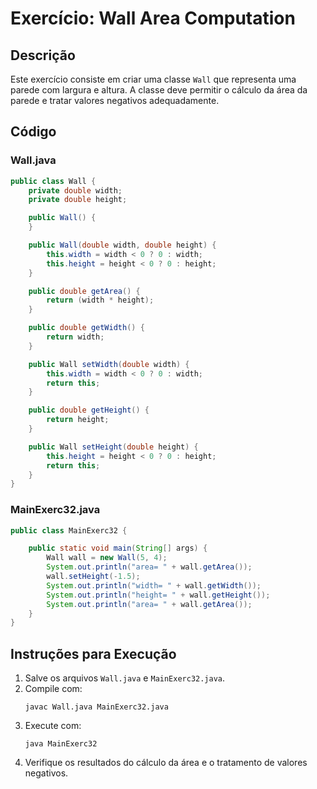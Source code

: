 # Exercício: Wall Area Computation

## Descrição

Este exercício consiste em criar uma classe `Wall` que representa uma parede com largura e altura. A classe deve permitir o cálculo da área da parede e tratar valores negativos adequadamente.

## Código

### Wall.java

```java
public class Wall {
    private double width;
    private double height;

    public Wall() {
    }

    public Wall(double width, double height) {
        this.width = width < 0 ? 0 : width;
        this.height = height < 0 ? 0 : height;
    }

    public double getArea() {
        return (width * height);
    }

    public double getWidth() {
        return width;
    }

    public Wall setWidth(double width) {
        this.width = width < 0 ? 0 : width;
        return this;
    }

    public double getHeight() {
        return height;
    }

    public Wall setHeight(double height) {
        this.height = height < 0 ? 0 : height;
        return this;
    }
}
```

### MainExerc32.java

```java
public class MainExerc32 {

    public static void main(String[] args) {
        Wall wall = new Wall(5, 4);
        System.out.println("area= " + wall.getArea());
        wall.setHeight(-1.5);
        System.out.println("width= " + wall.getWidth());
        System.out.println("height= " + wall.getHeight());
        System.out.println("area= " + wall.getArea());
    }
}
```

## Instruções para Execução

1. Salve os arquivos `Wall.java` e `MainExerc32.java`.
2. Compile com:
   ```
   javac Wall.java MainExerc32.java
   ```
3. Execute com:
   ```
   java MainExerc32
   ```
4. Verifique os resultados do cálculo da área e o tratamento de valores negativos.
